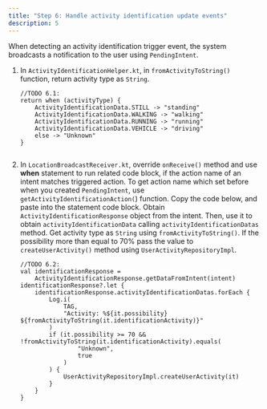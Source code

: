 ```yaml
---
title: "Step 6: Handle activity identification update events"
description: 5
---
```


When detecting an activity identification trigger event, the system broadcasts a notification to the user using `PendingIntent`.

1. In `ActivityIdentificationHelper.kt`, in `fromActivityToString()` function, return activity type as `String`.

   <pre><div id="copy-button17" class="copy-btn" title="Copy" onclick="copyCode(this.id)"></div><code>//TODO 6.1:
   return when (activityType) {
       ActivityIdentificationData.STILL -> "standing"
       ActivityIdentificationData.WALKING -> "walking"
       ActivityIdentificationData.RUNNING -> "running"
       ActivityIdentificationData.VEHICLE -> "driving"
       else -> "Unknown"
   }
   <span class="pln">
   </span></code></pre>

2. In `LocationBroadcastReceiver.kt`, override `onReceive()` method and use **when** statement to run related code block, if the action name of an intent matches triggered action. To get action name which set before when you created `PendingIntent`, use `getActivityIdentificationAction(`) function. Copy the code below, and paste into the statement code block. Obtain `ActivityIdentificationResponse` object from the intent. Then, use it to obtain `activityIdentificationData` calling `activityIdentificationDatas` method. Get activity type as `String` using `fromActivityToString()`. If the possibility more than equal to 70% pass the value to `createUserActivity()` method using `UserActivityRepositoryImpl`.

   <pre><div id="copy-button17" class="copy-btn" title="Copy" onclick="copyCode(this.id)"></div><code>//TODO 6.2:
   val identificationResponse =
       ActivityIdentificationResponse.getDataFromIntent(intent)
   identificationResponse?.let {
       identificationResponse.activityIdentificationDatas.forEach {
           Log.i(
               TAG,
               "Activity: %${it.possibility} ${fromActivityToString(it.identificationActivity)}"
           )
           if (it.possibility >= 70 &amp;&amp; !fromActivityToString(it.identificationActivity).equals(
                   "Unknown",
                   true
               )
           ) {
               UserActivityRepositoryImpl.createUserActivity(it)
           }
       }
   }
   <span class="pln">
   </span></code></pre>
